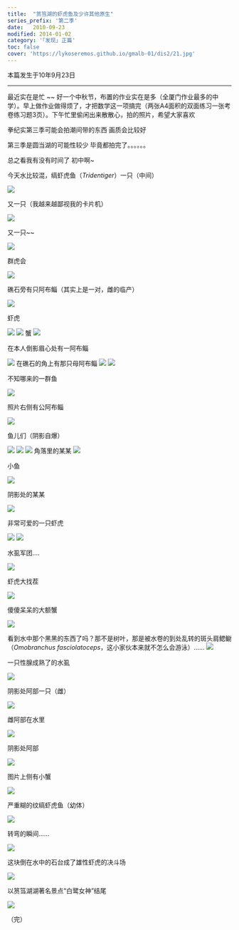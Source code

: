 ```yaml
---
title:  "筼筜湖的虾虎鱼及少许其他原生"
series_prefix: '第二季'
date:   2010-09-23
modified: 2014-01-02
category: '｢发现｣ 正篇'
toc: false
cover: 'https://lykoseremos.github.io/gmalb-01/dis2/21.jpg'
---
```


本篇发生于10年9月23日

---

最近实在是忙 ~~ 好一个中秋节，布置的作业实在是多（全厦门作业最多的中学）。早上做作业做得烦了，才把数学这一项搞完（两张A4面积的双面练习一张考卷练习题3页）。下午忙里偷闲出来散散心，拍的照片，希望大家喜欢

拳纪实第三季可能会拍潮间带的东西 画质会比较好

第三季是圆当湖的可能性较少 毕竟都拍完了。。。。。。

总之看我有没有时间了 初中啊~

今天水比较混，缟虾虎鱼（<i>Tridentiger</i>）一只（中间）

<img class='disc' src='https://lykoseremos.github.io/gmalb-01/dis2/1.jpg'>

又一只（我越来越鄙视我的卡片机）

<img class='disc' src='https://lykoseremos.github.io/gmalb-01/dis2/2.jpg'>


又一只~~


<img class='disc' src='https://lykoseremos.github.io/gmalb-01/dis2/3.jpg'>

群虎会


<img class='disc' src='https://lykoseremos.github.io/gmalb-01/dis2/4.jpg'>

礁石旁有只阿布鲻（其实上是一对，雌的临产）


<img class='disc' src='https://lykoseremos.github.io/gmalb-01/dis2/5.jpg'>

虾虎


<img class='disc' src='https://lykoseremos.github.io/gmalb-01/dis2/6.jpg'>


<img class='disc' src='https://lykoseremos.github.io/gmalb-01/dis2/7.jpg'>
蟹


<img class='disc' src='https://lykoseremos.github.io/gmalb-01/dis2/8.jpg'>


在本人倒影眉心处有一阿布鲻


<img class='disc' src='https://lykoseremos.github.io/gmalb-01/dis2/9.jpg'>
在礁石的角上有那只母阿布鲻


<img class='disc' src='https://lykoseremos.github.io/gmalb-01/dis2/10.jpg'>


<img class='disc' src='https://lykoseremos.github.io/gmalb-01/dis2/11.jpg'>

不知哪来的一群鱼


<img class='disc' src='https://lykoseremos.github.io/gmalb-01/dis2/12.jpg'>


照片右侧有公阿布鲻


<img class='disc' src='https://lykoseremos.github.io/gmalb-01/dis2/13.jpg'>

鱼儿们（阴影自爆）


<img class='disc' src='https://lykoseremos.github.io/gmalb-01/dis2/14.jpg'>


<img class='disc' src='https://lykoseremos.github.io/gmalb-01/dis2/15.jpg'>

<img class='disc' src='https://lykoseremos.github.io/gmalb-01/dis2/17.jpg'>
角落里的某某

<img class='disc' src='https://lykoseremos.github.io/gmalb-01/dis2/18.jpg'>



小鱼


<img class='disc' src='https://lykoseremos.github.io/gmalb-01/dis2/19.jpg'>


阴影处的某某

<img class='disc' src='https://lykoseremos.github.io/gmalb-01/dis2/20.jpg'>


非常可爱的一只虾虎


<img class='disc' src='https://lykoseremos.github.io/gmalb-01/dis2/21.jpg'>
<img class='disc' src='https://lykoseremos.github.io/gmalb-01/dis2/22.jpg'>

水虱军团....


<img class='disc' src='https://lykoseremos.github.io/gmalb-01/dis2/23.jpg'>

虾虎大找茬


<img class='disc' src='https://lykoseremos.github.io/gmalb-01/dis2/24.jpg'>

傻傻呆呆的大额蟹


<img class='disc' src='https://lykoseremos.github.io/gmalb-01/dis2/25.jpg'>

看到水中那个黑黑的东西了吗？那不是树叶，那是被水卷的到处乱转的斑头肩鳃鳚（<i>Omobranchus fasciolatoceps</i>，这小家伙本来就不怎么会游泳）……
<img class='disc' src='https://lykoseremos.github.io/gmalb-01/dis2/26.jpg'>

一只性腺成熟了的水虱

<img class='disc' src='https://lykoseremos.github.io/gmalb-01/dis2/27.jpg'>


阴影处阿部一只（雌）


<img class='disc' src='https://lykoseremos.github.io/gmalb-01/dis2/29.jpg'>

雌阿部在水里


<img class='disc' src='https://lykoseremos.github.io/gmalb-01/dis2/30.jpg'>

阴影处阿部

<img class='disc' src='https://lykoseremos.github.io/gmalb-01/dis2/31.jpg'>

图片上侧有小蟹

<img class='disc' src='https://lykoseremos.github.io/gmalb-01/dis2/32.jpg'>

严重糊的纹缟虾虎鱼（幼体）

<img class='disc' src='https://lykoseremos.github.io/gmalb-01/dis2/33.jpg'>

转弯的瞬间……

<img class='disc' src='https://lykoseremos.github.io/gmalb-01/dis2/34.jpg'>

这块倒在水中的石台成了雄性虾虎的决斗场

<img class='disc' src='https://lykoseremos.github.io/gmalb-01/dis2/35.jpg'>

以筼筜湖湖著名景点“白鹭女神”结尾

<img class='disc' src='https://lykoseremos.github.io/gmalb-01/dis2/36.jpg'>

（完）
